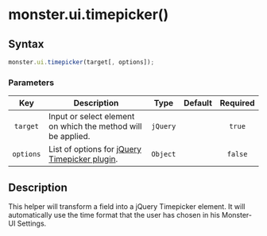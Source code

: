 # monster.ui.timepicker()

## Syntax
```javascript
monster.ui.timepicker(target[, options]);
```

### Parameters
Key | Description | Type | Default | Required
:-: | --- | :-: | :-: | :-:
`target` | Input or select element on which the method will be applied. | `jQuery` | | `true`
`options` | List of options for [jQuery Timepicker plugin][timepicker]. | `Object` | | `false`

## Description
This helper will transform a field into a jQuery Timepicker element. It will automatically use the time format that the user has chosen in his Monster-UI Settings.

[timepicker]: https://github.com/jonthornton/jquery-timepicker#options
